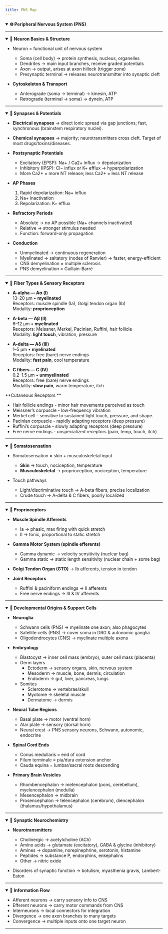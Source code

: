 ```yaml
---
title: PNS Map
---
```


<details open>
<summary><b>🌐 Peripheral Nervous System (PNS)</b></summary>

---

<details open>
<summary><b>🔽 Neuron Basics & Structure</b></summary>

- Neuron = functional unit of nervous system  
  - Soma (cell body) → protein synthesis, nucleus, organelles  
  - Dendrites → main input branches, receive graded potentials  
  - Axon → output, arises at axon hillock (trigger zone)  
  - Presynaptic terminal → releases neurotransmitter into synaptic cleft  

- **Cytoskeleton & Transport**  
  - Anterograde (soma → terminal) → kinesin, ATP  
  - Retrograde (terminal → soma) → dynein, ATP  

</details>

---

<details open>
<summary><b>🔽 Synapses & Potentials</b></summary>

- **Electrical synapses** → direct ionic spread via gap junctions; fast, synchronous (brainstem respiratory nuclei).  
- **Chemical synapses** → majority; neurotransmitters cross cleft. Target of most drugs/toxins/diseases.  

- **Postsynaptic Potentials**  
  - Excitatory (EPSP): Na+ / Ca2+ influx → depolarization  
  - Inhibitory (IPSP): Cl− influx or K+ efflux → hyperpolarization  
  - More Ca2+ = more NT release; less Ca2+ = less NT release  

- **AP Phases**  
  1. Rapid depolarization: Na+ influx  
  2. Na+ inactivation  
  3. Repolarization: K+ efflux  

- **Refractory Periods**  
  - Absolute → no AP possible (Na+ channels inactivated)  
  - Relative → stronger stimulus needed  
  - Function: forward-only propagation  

- **Conduction**  
  - Unmyelinated → continuous regeneration  
  - Myelinated → saltatory (nodes of Ranvier) → faster, energy-efficient  
  - CNS demyelination = multiple sclerosis  
  - PNS demyelination = Guillain-Barré  

</details>

---

<details open>
<summary><b>🔽 Fiber Types & Sensory Receptors</b></summary>

- **A-alpha — Aα (I)**  
  13–20 μm • **myelinated**  
  Receptors: muscle spindle (Ia), Golgi tendon organ (Ib)  
  Modality: **proprioception**

- **A-beta — Aβ (II)**  
  6–12 μm • **myelinated**  
  Receptors: Meissner, Merkel, Pacinian, Ruffini, hair follicle  
  Modality: **light touch**, vibration, pressure

- **A-delta — Aδ (III)**  
  1–5 μm • **myelinated**  
  Receptors: free (bare) nerve endings  
  Modality: **fast pain**, cool temperature

- **C fibers — C (IV)**  
  0.2–1.5 μm • **unmyelinated**  
  Receptors: free (bare) nerve endings  
  Modality: **slow pain**, warm temperature, itch


**Cutaneous Receptors **  
- Hair follicle endings - minor hair movements perceived as touch  
- Meissner’s corpuscle - low-frequency vibration 
- Merkel cell - sensitive to sustained light touch, pressure, and shape.   
- Pacinian corpuscle - rapidly adapting receptors (deep pressure) 
- Ruffini’s corpuscle - slowly adapting receptors (deep pressure)   
- Free nerve endings - unspecialized receptors (pain, temp, touch, itch)  

</details>

---

<details open>
<summary><b>🔽 Somatosensation</b></summary>

- Somatosensation = skin + musculoskeletal input  
  - **Skin** → touch, nociception, temperature  
  - **Musculoskeletal** → proprioception, nociception, temperature  

- Touch pathways  
  - Light/discriminative touch → A-beta fibers, precise localization  
  - Crude touch → A-delta & C fibers, poorly localized  

</details>

---

<details open>
<summary><b>🔽 Proprioceptors</b></summary>

- **Muscle Spindle Afferents**  
  - Ia → phasic, max firing with quick stretch  
  - II → tonic, proportional to static stretch  

- **Gamma Motor System (spindle efferents)**  
  - Gamma dynamic → velocity sensitivity (nuclear bag)  
  - Gamma static → static length sensitivity (nuclear chain + some bag)  

- **Golgi Tendon Organ (GTO)** → Ib afferents, tension in tendon  
- **Joint Receptors**  
  - Ruffini & paciniform endings → II afferents  
  - Free nerve endings → III & IV afferents  

</details>

---

<details open>
<summary><b>🔽 Developmental Origins & Support Cells</b></summary>

- **Neuroglia**  
  - Schwann cells (PNS) → myelinate one axon; also phagocytes  
  - Satellite cells (PNS) → cover soma in DRG & autonomic ganglia  
  - Oligodendrocytes (CNS) → myelinate multiple axons  

- **Embryology**  
  - Blastocyst → inner cell mass (embryo), outer cell mass (placenta)  
  - Germ layers  
    - Ectoderm → sensory organs, skin, nervous system  
    - Mesoderm → muscle, bone, dermis, circulation  
    - Endoderm → gut, liver, pancreas, lungs  
  - Somites  
    - Sclerotome → vertebrae/skull  
    - Myotome → skeletal muscle  
    - Dermatome → dermis  

- **Neural Tube Regions**  
  - Basal plate → motor (ventral horn)  
  - Alar plate → sensory (dorsal horn)  
  - Neural crest → PNS sensory neurons, Schwann, autonomic, endocrine  

- **Spinal Cord Ends**  
  - Conus medullaris = end of cord  
  - Filum terminale = pia/dura extension anchor  
  - Cauda equina = lumbar/sacral roots descending  

- **Primary Brain Vesicles**  
  - Rhombencephalon → metencephalon (pons, cerebellum), myelencephalon (medulla)  
  - Mesencephalon → midbrain  
  - Prosencephalon → telencephalon (cerebrum), diencephalon (thalamus/hypothalamus)  

</details>

---

<details open>
<summary><b>🔽 Synaptic Neurochemistry</b></summary>

- **Neurotransmitters**  
  - Cholinergic → acetylcholine (ACh)  
  - Amino acids → glutamate (excitatory), GABA & glycine (inhibitory)  
  - Amines → dopamine, norepinephrine, serotonin, histamine  
  - Peptides → substance P, endorphins, enkephalins  
  - Other → nitric oxide  

- Disorders of synaptic function → botulism, myasthenia gravis, Lambert-Eaton  

</details>

---

<details open>
<summary><b>🔽 Information Flow</b></summary>

- Afferent neurons → carry sensory info to CNS  
- Efferent neurons → carry motor commands from CNS  
- Interneurons → local connectors for integration  
- Divergence → one axon branches to many targets  
- Convergence → multiple inputs onto one target neuron  

</details>

---

</details>
